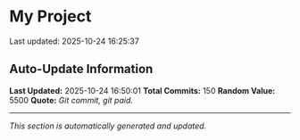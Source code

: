# My Project


Last updated: 2025-10-24 16:25:37






















































































































































## Auto-Update Information

**Last Updated:** 2025-10-24 16:50:01
**Total Commits:** 150
**Random Value:** 5500
**Quote:** _Git commit, git paid._

---
_This section is automatically generated and updated._